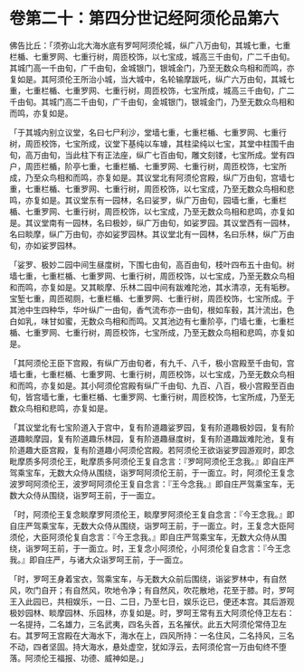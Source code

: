 # 卷第二十：第四分世记经阿须伦品第六

佛告比丘：「须弥山北大海水底有罗呵阿须伦城，纵广八万由旬，其城七重，七重栏楯、七重罗网、七重行树，周匝校饰，以七宝成，城高三千由旬，广二千由旬。其城门高一千由旬，广千由旬，金城银门，银城金门，乃至无数众鸟相和而鸣，亦复如是。其阿须伦王所治小城，当大城中，名轮输摩跋吒，纵广六万由旬，其城七重，七重栏楯、七重罗网、七重行树，周匝校饰，七宝所成，城高三千由旬，广二千由旬。其城门高二千由旬，广千由旬，金城银门，银城金门，乃至无数众鸟相和而鸣，亦复如是。

「于其城内别立议堂，名曰七尸利沙，堂墙七重，七重栏楯、七重罗网、七重行树，周匝校饰，七宝所成，议堂下基纯以车璩，其柱梁纯以七宝，其堂中柱围千由旬，高万由旬，当此柱下有正法座，纵广七百由旬，雕文刻镂，七宝所成。堂有四户，周匝栏楯，阶亭七重，七重栏楯、七重罗网、七重行树，周匝校饰，七宝所成，乃至众鸟相和而鸣，亦复如是。其议堂北有阿须伦宫殿，纵广万由旬，宫墙七重，七重栏楯、七重罗网、七重行树，周匝校饰，以七宝成，乃至无数众鸟相和悲鸣，亦复如是。其议堂东有一园林，名曰娑罗，纵广万由旬，园墙七重，七重栏楯、七重罗网、七重行树，周匝校饰，以七宝成，乃至无数众鸟相和悲鸣，亦复如是。其议堂南有一园林，名曰极妙，纵广万由旬，如娑罗园。其议堂西有一园林，名曰睒摩，纵广万由旬，亦如娑罗园林。其议堂北有一园林，名曰乐林，纵广万由旬，亦如娑罗园林。

「娑罗、极妙二园中间生昼度树，下围七由旬，高百由旬，枝叶四布五十由旬。树墙七重，七重栏楯、七重罗网、七重行树，周匝校饰，以七宝成，乃至无数众鸟相和而鸣，亦复如是。又其睒摩、乐林二园中间有跋难陀池，其水清凉，无有垢秽。宝堑七重，周匝砌厕，七重栏楯、七重罗网、七重行树，周匝校饰，七宝所成。于其池中生四种华，华叶纵广一由旬，香气流布亦一由旬，根如车毂，其汁流出，色白如乳，味甘如蜜，无数众鸟相和而鸣。又其池边有七重阶亭，门墙七重，七重栏楯、七重罗网、七重行树，周匝校饰，七宝所成，乃至无数众鸟相和悲鸣，亦复如是。

「其阿须伦王臣下宫殿，有纵广万由旬者，有九千、八千，极小宫殿至千由旬，宫墙七重，七重栏楯、七重罗网、七重行树，周匝校饰，以七宝成，乃至无数众鸟相和而鸣，亦复如是。其小阿须伦宫殿有纵广千由旬、九百、八百，极小宫殿至百由旬，皆宫墙七重，七重栏楯、七重罗网、七重行树，周匝校饰，七宝所成，乃至无数众鸟相和悲鸣，亦复如是。

「其议堂北有七宝阶道入于宫中，复有阶道趣娑罗园，复有阶道趣极妙园，复有阶道趣睒摩园，复有阶道趣乐林园，复有阶道趣昼度树，复有阶道趣跋难陀池，复有阶道趣大臣宫殿，复有阶道趣小阿须伦宫殿。若阿须伦王欲诣娑罗园游观时，即念毗摩质多阿须伦王，毗摩质多阿须伦王复自念言：『罗呵阿须伦王念我。』即自庄严驾乘宝车，无数大众侍从围绕，诣罗呵阿须伦王前，于一面立。时，阿须伦王复念波罗呵阿须伦王，波罗呵阿须伦王复自念言：『王今念我。』即自庄严驾乘宝车，无数大众侍从围绕，诣罗呵王前，于一面立。

「时，阿须伦王复念睒摩罗阿须伦王，睒摩罗阿须伦王复自念言：『今王念我。』即自庄严驾乘宝车，无数大众侍从围绕，诣罗呵王前，于一面立。时，王复念大臣阿须伦，大臣阿须伦复自念言：『今王念我。』即自庄严驾乘宝车，无数大众侍从围绕，诣罗呵王前，于一面立。时，王复念小阿须伦，小阿须伦复自念言：『今王念我。』即自庄严，与诸大众诣罗呵王前，于一面立。

「时，罗呵王身着宝衣，驾乘宝车，与无数大众前后围绕，诣娑罗林中，有自然风，吹门自开；有自然风，吹地令净；有自然风，吹花散地，花至于膝。时，罗呵王入此园已，共相娱乐，一日、二日，乃至七日，娱乐讫已，便还本宫。其后游观极妙园林、睒摩园林、乐园林，亦复如是。时，罗呵王常有五大阿须伦侍卫左右：一名提持，二名雄力，三名武夷，四名头首，五名摧伏。此五大阿须伦常侍卫左右。其罗呵王宫殿在大海水下，海水在上，四风所持：一名住风，二名持风，三名不动，四者坚固。持大海水，悬处虚空，犹如浮云，去阿须伦宫一万由旬终不堕落。阿须伦王福报、功德、威神如是。」
